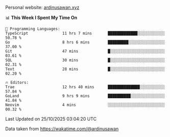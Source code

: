 Personal website: [ardinusawan.xyz](https://ardinusawan.xyz)

<!--START_SECTION:waka-->
📊 **This Week I Spent My Time On** 

```text
💬 Programming Languages: 
TypeScript               11 hrs 7 mins       █████████████░░░░░░░░░░░░   50.78 % 
Go                       8 hrs 6 mins        █████████░░░░░░░░░░░░░░░░   37.00 % 
Git                      47 mins             █░░░░░░░░░░░░░░░░░░░░░░░░   03.61 % 
SQL                      30 mins             █░░░░░░░░░░░░░░░░░░░░░░░░   02.31 % 
Text                     28 mins             █░░░░░░░░░░░░░░░░░░░░░░░░   02.20 % 

🔥 Editors: 
Trae                     12 hrs 40 mins      ██████████████░░░░░░░░░░░   57.84 % 
GoLand                   9 hrs 9 mins        ██████████░░░░░░░░░░░░░░░   41.84 % 
Neovim                   4 mins              ░░░░░░░░░░░░░░░░░░░░░░░░░   00.32 % 
```


 Last Updated on 25/10/2025 03:04:20 UTC
<!--END_SECTION:waka-->
Data taken from https://wakatime.com/@ardinusawan
